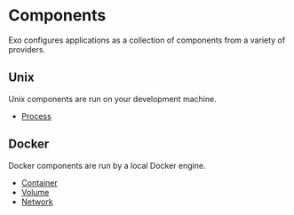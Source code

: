 # Components

Exo configures applications as a collection of components from a
variety of providers.

## Unix

Unix components are run on your development machine.

- [Process](./process.md)

## Docker

Docker components are run by a local Docker engine.

- [Container](./container.md)
- [Volume](./volume.md)
- [Network](./network.md)
